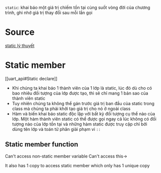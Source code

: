 
`static`: khai báo một giá trị chiếm tồn tại cùng suốt vòng đời của chương trình, ghi nhớ giá trị thay đổi sau mỗi lần gọi
# Source

[static lý thuyết](https://techacademy.edu.vn/static-trong-c/)

# Static member
[[uart_api#Static declare]]

- Khi chúng ta khai báo 1 thành viên của 1 lớp là static, lúc đó dù cho có bao nhiêu đối tượng của lớp được tạo, thì sẽ chỉ mang 1 bản sao của thành viên static
- Tuy nhiên chúng ta không thể gán trước giá trị ban đầu của static trong class mà chúng ta phải khởi tạo giá trị cho nó ở ngoài class
- Hàm và biến khai báo static độc lập với bất kỳ đối tượng cụ thể nào của lớp. Một hàm thành viên static có thể được gọi ngay cả lúc không có đối tượng nào của lớp tồn tại và những hàm static được truy cập chỉ bởi dùng tên lớp và toán tử phân giải phạm vi ` :: `

## Static member function

Can't access non-static member variable
Can't access this->

It also has 1 copy to access static member which only has 1 unique copy

